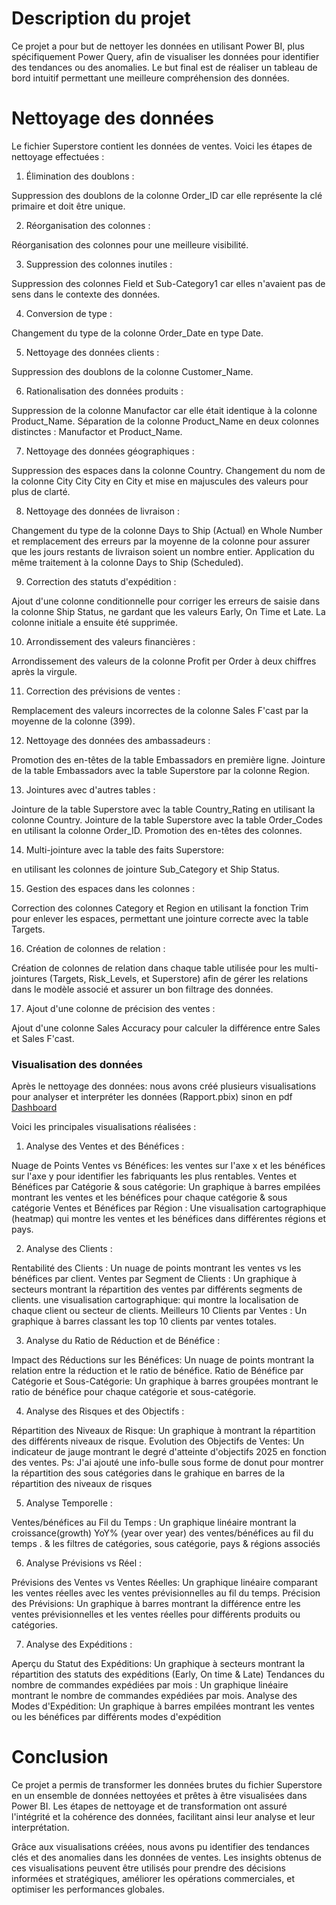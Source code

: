 # Description du projet
Ce projet a pour but de nettoyer les données en utilisant Power BI, plus spécifiquement Power Query, afin de visualiser les données pour identifier des tendances ou des anomalies. Le but final est de réaliser un tableau de bord intuitif permettant une meilleure compréhension des données.

# Nettoyage des données
Le fichier Superstore contient les données de ventes. Voici les étapes de nettoyage effectuées :

1. Élimination des doublons :

Suppression des doublons de la colonne Order_ID car elle représente la clé primaire et doit être unique.

2. Réorganisation des colonnes :

Réorganisation des colonnes pour une meilleure visibilité.

3. Suppression des colonnes inutiles :

Suppression des colonnes Field et Sub-Category1 car elles n'avaient pas de sens dans le contexte des données.

4. Conversion de type :

Changement du type de la colonne Order_Date en type Date.

5. Nettoyage des données clients :

Suppression des doublons de la colonne Customer_Name.

6. Rationalisation des données produits :

Suppression de la colonne Manufactor car elle était identique à la colonne Product_Name.
Séparation de la colonne Product_Name en deux colonnes distinctes : Manufactor et Product_Name.

7. Nettoyage des données géographiques :

Suppression des espaces dans la colonne Country.
Changement du nom de la colonne City City City en City et mise en majuscules des valeurs pour plus de clarté.

8. Nettoyage des données de livraison :

Changement du type de la colonne Days to Ship (Actual) en Whole Number et remplacement des erreurs par la moyenne de la colonne pour assurer que les jours restants de livraison soient un nombre entier.
Application du même traitement à la colonne Days to Ship (Scheduled).

9. Correction des statuts d'expédition :

Ajout d'une colonne conditionnelle pour corriger les erreurs de saisie dans la colonne Ship Status, ne gardant que les valeurs Early, On Time et Late. La colonne initiale a ensuite été supprimée.

10. Arrondissement des valeurs financières :

Arrondissement des valeurs de la colonne Profit per Order à deux chiffres après la virgule.

11. Correction des prévisions de ventes :

Remplacement des valeurs incorrectes de la colonne Sales F'cast par la moyenne de la colonne (399).

12. Nettoyage des données des ambassadeurs :

Promotion des en-têtes de la table Embassadors en première ligne.
Jointure de la table Embassadors avec la table Superstore par la colonne Region.

13. Jointures avec d'autres tables :

Jointure de la table Superstore avec la table Country_Rating en utilisant la colonne Country.
Jointure de la table Superstore avec la table Order_Codes en utilisant la colonne Order_ID.
Promotion des en-têtes des colonnes.

14. Multi-jointure avec la table des faits Superstore:

en utilisant les colonnes de jointure Sub_Category et Ship Status.

15. Gestion des espaces dans les colonnes :

Correction des colonnes Category et Region en utilisant la fonction Trim pour enlever les espaces, permettant une jointure correcte avec la table Targets.

16. Création de colonnes de relation :

Création de colonnes de relation dans chaque table utilisée pour les multi-jointures (Targets, Risk_Levels, et Superstore) afin de gérer les relations dans le modèle associé et assurer un bon filtrage des données.

17. Ajout d'une colonne de précision des ventes :

Ajout d'une colonne Sales Accuracy pour calculer la différence entre Sales et Sales F'cast.

### Visualisation des données

Après le nettoyage des données: 
nous avons créé plusieurs visualisations pour analyser et interpréter les données (Rapport.pbix)
sinon en pdf [Dashboard](Rapport.pdf)

Voici les principales visualisations réalisées :

1. Analyse des Ventes et des Bénéfices :

Nuage de Points Ventes vs Bénéfices: les ventes sur l'axe x et les bénéfices sur l'axe y pour identifier les fabriquants les plus rentables.
Ventes et Bénéfices par Catégorie & sous catégorie: Un graphique à barres empilées montrant les ventes et les bénéfices pour chaque catégorie & sous catégorie
Ventes et Bénéfices par Région : Une visualisation cartographique (heatmap) qui montre les ventes et les bénéfices dans différentes régions et pays.

2. Analyse des Clients :

Rentabilité des Clients : Un nuage de points montrant les ventes vs les bénéfices par client.
Ventes par Segment de Clients : Un graphique à secteurs  montrant la répartition des ventes par différents segments de clients.
une visualisation cartographique: qui montre la localisation de chaque client ou secteur de clients.
Meilleurs 10 Clients par Ventes : Un graphique à barres classant les top 10 clients par ventes totales.

3. Analyse du Ratio de Réduction et de Bénéfice :

Impact des Réductions sur les Bénéfices: Un nuage de points montrant la relation entre la réduction et le ratio de bénéfice.
Ratio de Bénéfice par Catégorie et Sous-Catégorie: Un graphique à barres groupées montrant le ratio de bénéfice pour chaque catégorie et sous-catégorie.

4. Analyse des Risques et des Objectifs :

Répartition des Niveaux de Risque: Un graphique à  montrant la répartition des différents niveaux de risque.
Evolution des Objectifs de Ventes: Un indicateur de jauge montrant le degré d'atteinte d'objectifs 2025 en fonction des ventes.
Ps: J'ai ajouté une info-bulle sous forme de donut pour montrer la répartition des sous catégories dans le grahique en barres de la répartition des niveaux de risques

5. Analyse Temporelle :

Ventes/bénéfices au Fil du Temps : Un graphique linéaire montrant la croissance(growth) YoY% (year over year) des ventes/bénéfices au fil du temps .
& les filtres de catégories, sous catégorie, pays & régions associés 

6. Analyse Prévisions vs Réel :

Prévisions des Ventes vs Ventes Réelles: Un graphique linéaire comparant les ventes réelles avec les ventes prévisionnelles au fil du temps.
Précision des Prévisions: Un graphique à barres montrant la différence entre les ventes prévisionnelles et les ventes réelles pour différents produits ou catégories.

7. Analyse des Expéditions :

Aperçu du Statut des Expéditions: Un graphique à secteurs montrant la répartition des statuts des expéditions (Early, On time & Late)
Tendances du nombre de commandes expédiées par mois : Un graphique linéaire montrant le nombre de commandes expédiées par mois.
Analyse des Modes d'Expédition: Un graphique à barres empilées montrant les ventes ou les bénéfices par différents modes d'expédition

# Conclusion
Ce projet a permis de transformer les données brutes du fichier Superstore en un ensemble de données nettoyées et prêtes à être visualisées dans Power BI. Les étapes de nettoyage et de transformation ont assuré l'intégrité et la cohérence des données, facilitant ainsi leur analyse et leur interprétation.

Grâce aux visualisations créées, nous avons pu identifier des tendances clés et des anomalies dans les données de ventes. Les insights obtenus de ces visualisations peuvent être utilisés pour prendre des décisions informées et stratégiques, améliorer les opérations commerciales, et optimiser les performances globales.
